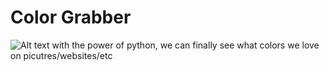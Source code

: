 # Color Grabber
![Alt text](https://cloud-k6bfjctor-hack-club-bot.vercel.app/0image.png "Image Title")
with the power of python, we can finally see what colors we love on picutres/websites/etc
